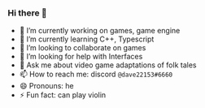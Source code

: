 ### Hi there 👋

- 🔭 I’m currently working on games, game engine
- 🌱 I’m currently learning C++, Typescript
- 👯 I’m looking to collaborate on games
- 🤔 I’m looking for help with Interfaces
- 💬 Ask me about video game adaptations of folk tales
- 📫 How to reach me: discord `@dave22153#6660`
- 😄 Pronouns: he
- ⚡ Fun fact: can play violin
